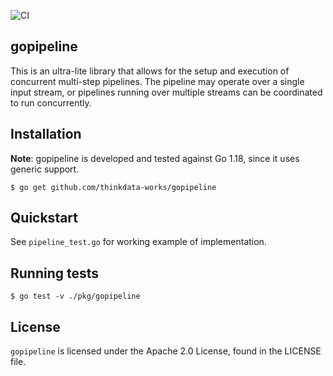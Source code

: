 ![CI](https://github.com/thinkdata-works/gopipeline/actions/workflows/ci.yml/badge.svg)

## gopipeline

This is an ultra-lite library that allows for the setup and execution of concurrent multi-step pipelines. The pipeline may operate over a single input stream, or pipelines running over multiple streams can be coordinated to run concurrently.

## Installation

**Note**: gopipeline is developed and tested against Go 1.18, since it uses generic support.

```
$ go get github.com/thinkdata-works/gopipeline
```

## Quickstart

See `pipeline_test.go` for working example of implementation.

## Running tests

```
$ go test -v ./pkg/gopipeline
```

## License

`gopipeline` is licensed under the Apache 2.0 License, found in the LICENSE file.
